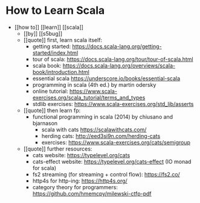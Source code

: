 # How to Learn Scala

- [[how to]] [[learn]] [[scala]]
  - [[by]] [[s5bug]]
  - [[quote]] first, learn scala itself:
    - getting started: https://docs.scala-lang.org/getting-started/index.html
    - tour of scala: https://docs.scala-lang.org/tour/tour-of-scala.html
    - scala book: https://docs.scala-lang.org/overviews/scala-book/introduction.html
    - essential scala https://underscore.io/books/essential-scala
    - programming in scala (4th ed.) by martin odersky
    - online tutorial: https://www.scala-exercises.org/scala_tutorial/terms_and_types
    - stdlib exercises: https://www.scala-exercises.org/std_lib/asserts
  - [[quote]] then learn fp:
    - functional programming in scala (2014) by chiusano and bjarnason
      - scala with cats https://scalawithcats.com/
      - herding cats: http://eed3si9n.com/herding-cats
      - exercises: https://www.scala-exercises.org/cats/semigroup
  - [[quote]] further resources:
    - cats website: https://typelevel.org/cats
    - cats-effect website: https://typelevel.org/cats-effect (IO monad for scala)
    - fs2 streaming (for streaming + control flow): https://fs2.co/
    - http4s for http-ing: https://http4s.org/
    - category theory for programmers: https://github.com/hmemcpy/milewski-ctfp-pdf



